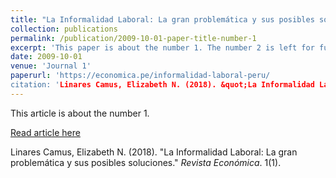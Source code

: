 ```yaml
---
title: "La Informalidad Laboral: La gran problemática y sus posibles soluciones"
collection: publications
permalink: /publication/2009-10-01-paper-title-number-1
excerpt: 'This paper is about the number 1. The number 2 is left for future work.'
date: 2009-10-01
venue: 'Journal 1'
paperurl: 'https://economica.pe/informalidad-laboral-peru/
citation: 'Linares Camus, Elizabeth N. (2018). &quot;La Informalidad Laboral: La gran problemática y sus posibles soluciones.&quot; <i>Revista Económica</i>. 1(1).'
---
```

This article is about the number 1. 

[Read article here](https://economica.pe/informalidad-laboral-peru/)

Linares Camus, Elizabeth N. (2018). "La Informalidad Laboral: La gran problemática y sus posibles soluciones." <i>Revista Económica</i>. 1(1).